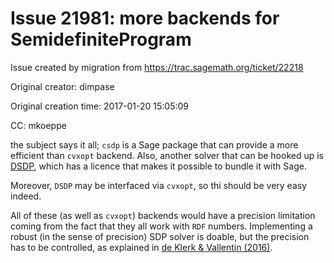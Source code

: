 # Issue 21981: more backends for SemidefiniteProgram

Issue created by migration from https://trac.sagemath.org/ticket/22218

Original creator: dimpase

Original creation time: 2017-01-20 15:05:09

CC:  mkoeppe

the subject says it all; `csdp` is a Sage package that can provide a more efficient than `cvxopt` backend. Also, another solver that 
can be hooked up is [DSDP](http://www.mcs.anl.gov/hs/software/DSDP/), 
which has a licence that makes it possible to bundle it with Sage.

Moreover, `DSDP` may be interfaced via `cvxopt`, so thi should be very easy indeed.

All of these (as well as `cvxopt`) backends would have a precision limitation coming from the fact that they all work with `RDF` numbers. Implementing a robust (in the sense of precision) SDP solver is doable, but the precision has to be controlled, as explained in [de Klerk & Vallentin (2016)](http://epubs.siam.org/doi/pdf/10.1137/15M103114X).
